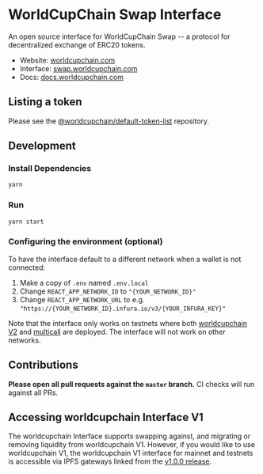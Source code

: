 # WorldCupChain Swap Interface

An open source interface for WorldCupChain Swap -- a protocol for decentralized exchange of ERC20 tokens.

- Website: [worldcupchain.com](https://worldcupchain.com/)
- Interface: [swap.worldcupchain.com](https://swap.worldcupchain.com)
- Docs: [docs.worldcupchain.com](https://docs.worldcupchain.com)

## Listing a token

Please see the
[@worldcupchain/default-token-list](https://github.com/worldcupchain/default-token-list) 
repository.

## Development

### Install Dependencies

```bash
yarn
```

### Run

```bash
yarn start
```

### Configuring the environment (optional)

To have the interface default to a different network when a wallet is not connected:

1. Make a copy of `.env` named `.env.local`
2. Change `REACT_APP_NETWORK_ID` to `"{YOUR_NETWORK_ID}"`
3. Change `REACT_APP_NETWORK_URL` to e.g. `"https://{YOUR_NETWORK_ID}.infura.io/v3/{YOUR_INFURA_KEY}"` 

Note that the interface only works on testnets where both 
[worldcupchain V2](https://worldcupchain.org/docs/v2/smart-contracts/factory/) and 
[multicall](https://github.com/makerdao/multicall) are deployed.
The interface will not work on other networks.

## Contributions

**Please open all pull requests against the `master` branch.** 
CI checks will run against all PRs.

## Accessing worldcupchain Interface V1

The worldcupchain Interface supports swapping against, and migrating or removing liquidity from worldcupchain V1. However,
if you would like to use worldcupchain V1, the worldcupchain V1 interface for mainnet and testnets is accessible via IPFS gateways 
linked from the [v1.0.0 release](https://github.com/worldcupchain/worldcupchain-interface/releases/tag/v1.0.0).
